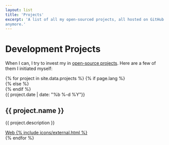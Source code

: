 ```yaml
---
layout: list
title: 'Projects'
excerpt: 'A list of all my open-sourced projects, all hosted on GitHub. Fair warning: some of them are not maintained
anymore.'
---
```


<h1>Development Projects</h1>

When I can, I try to invest my in <a class="link link--special" href="{{ site.github }}">open-source projects</a>. Here are a few of them I initiated myself:

<section class="articles-list">
    {% for project in site.data.projects %}
    {% if page.lang %}
            <article class="article" lang="{{ page.lang }}">
        {% else %}
            <article class="article" lang="en">
        {% endif %}
                <div class="article__item">
                    <time class="article__time" datetime="{{ project.date }}">{{ project.date | date: "%b %-d %Y"}}</time>
                    <h2 class="article__subtitle">{{ project.name }}</h2>
                    <p class="article__description">{{ project.description }}</p>
                    <div class="article__links">
                        <a class="btn btn--fill" href="{{ project.web }}" target="_blank" rel="noopener">
                            <span class="btn__text">Web</span>
                            {% include icons/external.html %}
                        </a>
                    </div>
                </div>
            </article>
    {% endfor %}
</section>
